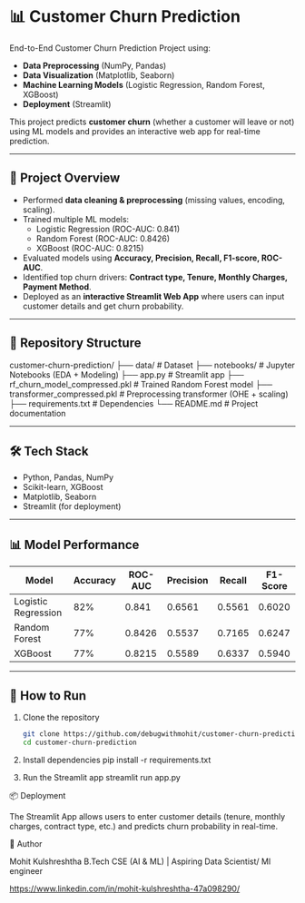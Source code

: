 # 📊 Customer Churn Prediction  

End-to-End Customer Churn Prediction Project using:  
- **Data Preprocessing** (NumPy, Pandas)  
- **Data Visualization** (Matplotlib, Seaborn)  
- **Machine Learning Models** (Logistic Regression, Random Forest, XGBoost)  
- **Deployment** (Streamlit)  

This project predicts **customer churn** (whether a customer will leave or not) using ML models and provides an interactive web app for real-time prediction.  

---

## 🚀 Project Overview
- Performed **data cleaning & preprocessing** (missing values, encoding, scaling).  
- Trained multiple ML models:  
  - Logistic Regression (ROC-AUC: 0.841)  
  - Random Forest (ROC-AUC: 0.8426)  
  - XGBoost (ROC-AUC: 0.8215)  
- Evaluated models using **Accuracy, Precision, Recall, F1-score, ROC-AUC**.  
- Identified top churn drivers: **Contract type, Tenure, Monthly Charges, Payment Method**.  
- Deployed as an **interactive Streamlit Web App** where users can input customer details and get churn probability.  

---

## 📂 Repository Structure

customer-churn-prediction/
├── data/                 # Dataset 
├── notebooks/            # Jupyter Notebooks (EDA + Modeling)
├── app.py                # Streamlit app
├── rf_churn_model_compressed.pkl  # Trained Random Forest model
├── transformer_compressed.pkl     # Preprocessing transformer (OHE + scaling)
├── requirements.txt      # Dependencies
└── README.md             # Project documentation

---

## 🛠️ Tech Stack
- Python, Pandas, NumPy  
- Scikit-learn, XGBoost  
- Matplotlib, Seaborn  
- Streamlit (for deployment)  

---

## 📊 Model Performance
| Model                | Accuracy | ROC-AUC | Precision | Recall  | F1-Score |
|----------------------|----------|---------|-----------|---------|----------|
| Logistic Regression  | 82%      | 0.841   | 0.6561    | 0.5561  | 0.6020   |
| Random Forest        | 77%      | 0.8426  | 0.5537    | 0.7165  | 0.6247   |
| XGBoost              | 77%      | 0.8215  | 0.5589    | 0.6337  | 0.5940   |

---

## 🎯 How to Run

1. Clone the repository  
   ```bash
   git clone https://github.com/debugwithmohit/customer-churn-prediction.git
   cd customer-churn-prediction
   
2. Install dependencies
pip install -r requirements.txt

3. Run the Streamlit app
streamlit run app.py

📦 Deployment

The Streamlit App allows users to enter customer details (tenure, monthly charges, contract type, etc.) and predicts churn probability in real-time.

👤 Author

Mohit Kulshreshtha
B.Tech CSE (AI & ML) | Aspiring Data Scientist/ Ml engineer

https://www.linkedin.com/in/mohit-kulshreshtha-47a098290/
